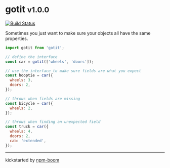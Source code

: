 # gotit <small>v1.0.0</small>
[![Build Status](https://travis-ci.org/reergymerej/gotit.svg?branch=master)](https://travis-ci.org/reergymerej/gotit)

Sometimes you just want to make sure your objects all have the same properties.

```js
import gotit from 'gotit';

// define the interface
const car = gotit(['wheels', 'doors']);

// use the interface to make sure fields are what you expect
const hooptie = car({
  wheels: 3,
  doors: 2,
});

// throws when fields are missing
const bicycle = car({
  wheels: 2,
});

// throws when finding an unexpected field
const truck = car({
  wheels: 4,
  doors: 2,
  cab: 'extended',  
});
```





---
kickstarted by [npm-boom][npm-boom]

[npm-boom]: https://github.com/reergymerej/npm-boom

